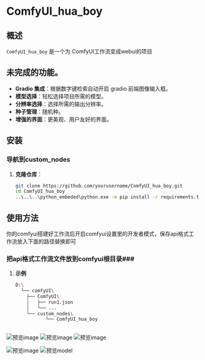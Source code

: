 # ComfyUI_hua_boy

## 概述
`ComfyUI_hua_boy` 是一个为 ComfyUI工作流变成webui的项目

## 未完成的功能。
- **Gradio 集成**：根据数字键检索自动开启 gradio 前端图像输入框。
- **模型选择**：轻松选择项目所需的模型。
- **分辨率选择**：选择所需的输出分辨率。
- **种子管理**：随机种。
- **增强的界面**：更美观、用户友好的界面。

## 安装

### 导航到custom_nodes
1. **克隆仓库**：
   ```bash
   git clone https://github.com/yourusername/ComfyUI_hua_boy.git
   cd ComfyUI_hua_boy
   ..\..\..\python_embeded\python.exe -m pip install -r requirements.txt
## 使用方法
你的comfyui搭建好工作流后开启comfyui设置里的开发者模式，保存api格式工作流放入下面的路径替换即可

### 把api格式工作流文件放到comfyui根目录###
1. **示例**
   ```bash
   D:\
     └── comfyUI\
       ├── ComfyUI\
       │   ├── run1.json
       │   └── ...
       └── custom_nodes\
              └── ComfyUI_hua_boy
       
![预览image](https://github.com/kungful/ComfyUI_hua_boy/blob/c4176cc896378e4745925c1d528cb910f6f6fa11/Sample_preview/c1e59d869b7f79c33f686b94c1db368.png)
![预览image](https://github.com/kungful/ComfyUI_hua_boy/blob/c4176cc896378e4745925c1d528cb910f6f6fa11/Sample_preview/484b25201870c5e8105a6ee08e6370d.png)
![预览image](https://github.com/kungful/ComfyUI_hua_boy/blob/c4176cc896378e4745925c1d528cb910f6f6fa11/Sample_preview/6b8564af2dbb2b75185f0bcc7cf5cd5.png)

![预览image](https://github.com/kungful/ComfyUI_hua_boy/blob/a58958bcd59ec3c44130a8f72ea061b08d6a555a/Sample_preview/image.png)
![预览model](https://github.com/kungful/ComfyUI_hua_boy/blob/e662eb157599db53d5efca70d481a1ad59ea53bb/Sample_preview/model.png)
